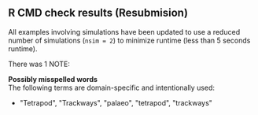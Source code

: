 ## R CMD check results (Resubmision)
All examples involving simulations have been updated to use a reduced number of simulations (`nsim = 2`) to minimize runtime (less than 5 seconds runtime).

There was 1 NOTE:

**Possibly misspelled words**  
   The following terms are domain-specific and intentionally used:
   - "Tetrapod", "Trackways", "palaeo", "tetrapod", "trackways"

